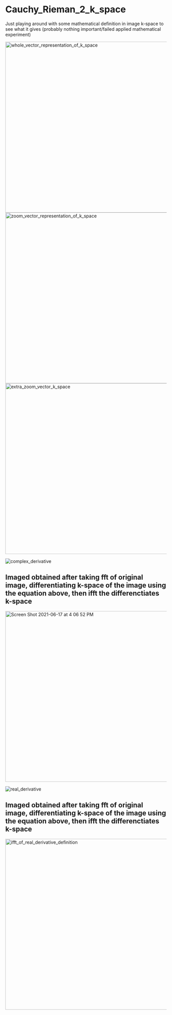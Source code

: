 # Cauchy_Rieman_2_k_space
Just playing around with some mathematical definition in image k-space to see what it gives (probably nothing important/failed applied mathematical experiment)

<img width="533" alt="whole_vector_representation_of_k_space" src="https://user-images.githubusercontent.com/34778425/122464724-2b5c4780-cf85-11eb-8126-638a18ddbef3.png">


<img width="533" alt="zoom_vector_representation_of_k_space" src="https://user-images.githubusercontent.com/34778425/122464801-44fd8f00-cf85-11eb-99fc-0d25136fae20.png">


<img width="533" alt="extra_zoom_vector_k_space " src="https://user-images.githubusercontent.com/34778425/122464883-59da2280-cf85-11eb-8b95-e44845a21097.png">

![complex_derivative](https://user-images.githubusercontent.com/34778425/122466259-141e5980-cf87-11eb-9792-44266c2c45a0.JPG)

<h2> Imaged obtained after taking fft of original image, differentiating k-space of the image using the equation above, then ifft the differenctiates k-space </h2>
<img width="533" alt="Screen Shot 2021-06-17 at 4 06 52 PM" src="https://user-images.githubusercontent.com/34778425/122465419-13d18e80-cf86-11eb-9b07-397ba3884f09.png">

![real_derivative](https://user-images.githubusercontent.com/34778425/122466290-1f718500-cf87-11eb-9bbd-0a767a66e7e6.JPG)

<h2> Imaged obtained after taking fft of original image, differentiating k-space of the image using the equation above, then ifft the differenctiates k-space </h2>

<img width="533" alt="ifft_of_real_derivative_definition" src="https://user-images.githubusercontent.com/34778425/122465544-38c60180-cf86-11eb-8a85-76c7ebc848d4.png">
